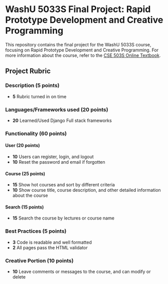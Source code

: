 # WashU 5033S Final Project: Rapid Prototype Development and Creative Programming

This repository contains the final project for the WashU 5033S course, focusing on Rapid Prototype Development and Creative Programming. For more information about the course, refer to the [CSE 503S Online Textbook](https://classes.engineering.wustl.edu/cse330/index.php?title=CSE_330_Online_Textbook_-_Table_of_Contents).

## Project Rubric

### Description (5 points)
- **5** Rubric turned in on time

### Languages/Frameworks used (20 points)
- **20** Learned/Used Django Full stack frameworks

### Functionality (60 points)
#### User (20 points)
- **10** Users can register, login, and logout
- **10** Reset the password and email if forgotten

#### Course (25 points)
- **15** Show hot courses and sort by different criteria
- **10** Show course title, course description, and other detailed information about the course

#### Search (15 points)
- **15** Search the course by lectures or course name

### Best Practices (5 points)
- **3** Code is readable and well formatted
- **2** All pages pass the HTML validator

### Creative Portion (10 points)
- **10** Leave comments or messages to the course, and can modify or delete
